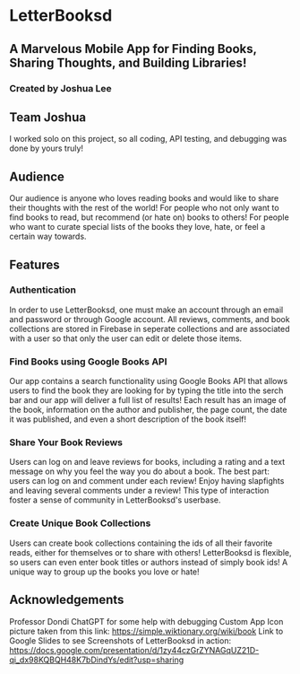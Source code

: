 # LetterBooksd 
## A Marvelous Mobile App for Finding Books, Sharing Thoughts, and Building Libraries!
### Created by Joshua Lee

## Team Joshua
I worked solo on this project, so all coding, API testing, and debugging was done by yours truly!

## Audience
   Our audience is anyone who loves reading books and would like to share their thoughts with the rest of the world! For people who not only want to find books to read, but recommend (or hate on) books to others! For people who want to curate special lists of the books they love, hate, or feel a certain way towards.

## Features
### Authentication
   In order to use LetterBooksd, one must make an account through an email and password or through Google account. All reviews, comments, and book collections are stored in Firebase in seperate collections and are associated with a user so that only the user can edit or delete those items.

### Find Books using Google Books API
   Our app contains a search functionality using Google Books API that allows users to find the book they are looking for by typing the title into the serch bar and our app will deliver a full list of results! Each result has an image of the book, information on the author and publisher, the page count, the date it was published, and even a short description of the book itself!

### Share Your Book Reviews
   Users can log on and leave reviews for books, including a rating and a text message on why you feel the way you do about a book. The best part: users can log on and comment under each review! Enjoy having slapfights and leaving several comments under a review! This type of interaction foster a sense of community in LetterBooksd's userbase.

### Create Unique Book Collections
   Users can create book collections containing the ids of all their favorite reads, either for themselves or to share with others! LetterBooksd is flexible, so users can even enter book titles or authors instead of simply book ids! A unique way to group up the books you love or hate!

## Acknowledgements
Professor Dondi
ChatGPT for some help with debugging
Custom App Icon picture taken from this link: https://simple.wiktionary.org/wiki/book
Link to Google Slides to see Screenshots of LetterBooksd in action: https://docs.google.com/presentation/d/1zy44czGrZYNAGqUZ21D-qi_dx98KQBQH48K7bDindYs/edit?usp=sharing
